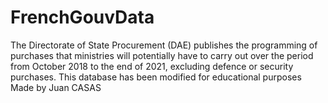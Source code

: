 # FrenchGouvData
The Directorate of State Procurement (DAE) publishes the programming of purchases that ministries will potentially have to carry out over the period from October 2018 to the end of 2021, excluding defence or security purchases. This database has been modified for educational purposes 
Made by Juan CASAS 
